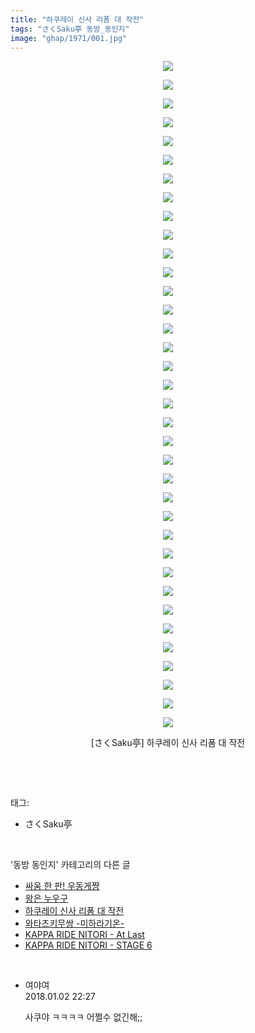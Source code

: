 ```yaml
---
title: "하쿠레이 신사 리폼 대 작전"
tags: "さくSaku亭 동방_동인지"
image: "ghap/1971/001.jpg"
---
```

<div class="article">
<p style="text-align: center; clear: none; float: none;"><img src="{{ site.nasurl }}/ghap/1971/001.jpg"/></p>
<p style="text-align: center; clear: none; float: none;"><img src="{{ site.nasurl }}/ghap/1971/002.jpg"/></p>
<p style="text-align: center; clear: none; float: none;"><img src="{{ site.nasurl }}/ghap/1971/003.jpg"/></p>
<p style="text-align: center; clear: none; float: none;"><img src="{{ site.nasurl }}/ghap/1971/004.jpg"/></p>
<p style="text-align: center; clear: none; float: none;"><img src="{{ site.nasurl }}/ghap/1971/005.jpg"/></p>
<p style="text-align: center; clear: none; float: none;"><img src="{{ site.nasurl }}/ghap/1971/006.jpg"/></p>
<p style="text-align: center; clear: none; float: none;"><img src="{{ site.nasurl }}/ghap/1971/007.jpg"/></p>
<p style="text-align: center; clear: none; float: none;"><img src="{{ site.nasurl }}/ghap/1971/008.jpg"/></p>
<p style="text-align: center; clear: none; float: none;"><img src="{{ site.nasurl }}/ghap/1971/009.jpg"/></p>
<p style="text-align: center; clear: none; float: none;"><img src="{{ site.nasurl }}/ghap/1971/010.jpg"/></p>
<p style="text-align: center; clear: none; float: none;"><img src="{{ site.nasurl }}/ghap/1971/011.jpg"/></p>
<p style="text-align: center; clear: none; float: none;"><img src="{{ site.nasurl }}/ghap/1971/012.jpg"/></p>
<p style="text-align: center; clear: none; float: none;"><img src="{{ site.nasurl }}/ghap/1971/013.jpg"/></p>
<p style="text-align: center; clear: none; float: none;"><img src="{{ site.nasurl }}/ghap/1971/014.jpg"/></p>
<p style="text-align: center; clear: none; float: none;"><img src="{{ site.nasurl }}/ghap/1971/015.jpg"/></p>
<p style="text-align: center; clear: none; float: none;"><img src="{{ site.nasurl }}/ghap/1971/016.jpg"/></p>
<p style="text-align: center; clear: none; float: none;"><img src="{{ site.nasurl }}/ghap/1971/017.jpg"/></p>
<p style="text-align: center; clear: none; float: none;"><img src="{{ site.nasurl }}/ghap/1971/018.jpg"/></p>
<p style="text-align: center; clear: none; float: none;"><img src="{{ site.nasurl }}/ghap/1971/019.jpg"/></p>
<p style="text-align: center; clear: none; float: none;"><img src="{{ site.nasurl }}/ghap/1971/020.jpg"/></p>
<p style="text-align: center; clear: none; float: none;"><img src="{{ site.nasurl }}/ghap/1971/021.jpg"/></p>
<p style="text-align: center; clear: none; float: none;"><img src="{{ site.nasurl }}/ghap/1971/022.jpg"/></p>
<p style="text-align: center; clear: none; float: none;"><img src="{{ site.nasurl }}/ghap/1971/023.jpg"/></p>
<p style="text-align: center; clear: none; float: none;"><img src="{{ site.nasurl }}/ghap/1971/024.jpg"/></p>
<p style="text-align: center; clear: none; float: none;"><img src="{{ site.nasurl }}/ghap/1971/025.jpg"/></p>
<p style="text-align: center; clear: none; float: none;"><img src="{{ site.nasurl }}/ghap/1971/026.jpg"/></p>
<p style="text-align: center; clear: none; float: none;"><img src="{{ site.nasurl }}/ghap/1971/027.jpg"/></p>
<p style="text-align: center; clear: none; float: none;"><img src="{{ site.nasurl }}/ghap/1971/028.jpg"/></p>
<p style="text-align: center; clear: none; float: none;"><img src="{{ site.nasurl }}/ghap/1971/029.jpg"/></p>
<p style="text-align: center; clear: none; float: none;"><img src="{{ site.nasurl }}/ghap/1971/030.jpg"/></p>
<p style="text-align: center; clear: none; float: none;"><img src="{{ site.nasurl }}/ghap/1971/031.jpg"/></p>
<p style="text-align: center; clear: none; float: none;"><img src="{{ site.nasurl }}/ghap/1971/032.jpg"/></p>
<p style="text-align: center; clear: none; float: none;"><img src="{{ site.nasurl }}/ghap/1971/033.jpg"/></p>
<p style="text-align: center; clear: none; float: none;"><img src="{{ site.nasurl }}/ghap/1971/034.jpg"/></p>
<p style="text-align: center; clear: none; float: none;"><img src="{{ site.nasurl }}/ghap/1971/035.jpg"/></p>
<p style="text-align: center; clear: none; float: none;"><img src="{{ site.nasurl }}/ghap/1971/036.jpg"/></p>
<p style="text-align: center; clear: none; float: none;">[さくSaku亭] 하쿠레이 신사 리폼 대 작전</p>
<p><br/></p>
</div><br/>
<div class="tagTrail">
<p>태그: </p>
<ul>
<li>さくSaku亭</li>
</ul>
</div><br/>
<div class="another">
<p>'동방 동인지' 카테고리의 다른 글</p>
<ul>
<li><a href="/2016-09-03-ghap_1973">싸움 한 판! 우동게쨩</a></li>
<li><a href="/2016-09-03-ghap_1972">왕은 누우구</a></li>
<li><a href="/2016-09-03-ghap_1971">하쿠레이 신사 리폼 대 작전</a></li>
<li><a href="/2016-09-03-ghap_1970">와타츠키무쌍 -미하라기온-</a></li>
<li><a href="/2016-09-03-ghap_1969">KAPPA RIDE NITORI - At Last</a></li>
<li><a href="/2016-09-03-ghap_1968">KAPPA RIDE NITORI - STAGE 6</a></li>
</ul>
</div><br/>
<div class="cb_module cb_fluid">
<div class="cb_wrt cb_profile">
<div class="comment">
<ul>
<li class="cb_thumb_off" id="comment15165010">
<div class="cb_comment_area">
<div class="cb_info_area">
<div class="cb_section">
<span class="cb_nick_name">여야여</span>
</div>
<div class="cb_section">
<span class="cb_date">2018.01.02 22:27 </span>
</div>
</div>
<div class="cb_dsc_comment">
<p class="cb_dsc">
											사쿠야 ㅋㅋㅋㅋ 어쩔수 없긴해;;
										</p>
</div>
</div></li>
</ul>
</div>
</div><!-- commentList close -->
</div><br/>
